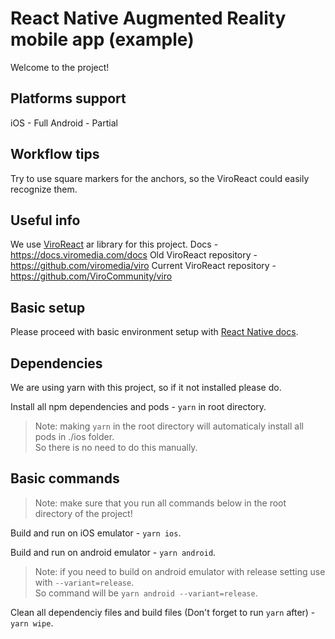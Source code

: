 # React Native Augmented Reality mobile app (example)
Welcome to the project!

## Platforms support
iOS - Full
Android - Partial

## Workflow tips
Try to use square markers for the anchors, so the ViroReact could easily recognize them.

## Useful info
We use [ViroReact](https://viromedia.com/viroreact/) ar library for this project.
Docs - https://docs.viromedia.com/docs
Old ViroReact repository - https://github.com/viromedia/viro
Current ViroReact repository - https://github.com/ViroCommunity/viro

## Basic setup
Please proceed with basic environment setup with [React Native docs](https://reactnative.dev/docs/environment-setup).

## Dependencies
We are using yarn with this project, so if it not installed please do.

Install all npm dependencies and pods - `yarn` in root directory.
>Note: making `yarn` in the root directory will automaticaly install all pods in ./ios folder.  
>So there is no need to do this manually.

## Basic commands

>Note: make sure that you run all commands below in the root directory of the project!

Build and run on iOS emulator - `yarn ios`.

Build and run on android emulator - `yarn android`.
>Note: if you need to build on android emulator with release setting use with `--variant=release`.  
>So command will be `yarn android --variant=release`.

Clean all dependenciy files and build files (Don't forget to run `yarn` after) - `yarn wipe`.
